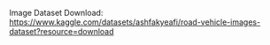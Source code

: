 Image Dataset Download:
https://www.kaggle.com/datasets/ashfakyeafi/road-vehicle-images-dataset?resource=download
